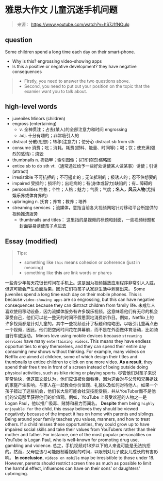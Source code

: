 # 雅思大作文 儿童沉迷手机问题
> 来源： https://www.youtube.com/watch?v=hS7J1fNOulg

## question
Some children spend a long time each day on their smart-phone. 
- Why is this?  engrossing video-showing apps
- Is this a positive or negative development? they have negative consequences

> - Firstly, you need to answer the two questions above.
> - Second, you need to put out your position on the topic that the examier want you to talk about.

## high-level words
- juveniles Minors (children)
- engross (entertaining)
  - v. 全神贯注；占去(某人)的全部注意力和时间 engrossing
  - adj. 十分有趣的；非常吸引人的 
- distract 分散(思想)；转移(注意力)；使分心 distract sb from sth
- consume 消费；吃；消耗，耗费(燃料、能量、时间等)；喝；饮；使充满(强烈的感情)；烧毁
- thumbnails n. 拇指甲；索引图像；(打印预览)缩略图
- entice sb to do sth vt.（通常通过给予一些好处诱使某人做某事）诱使；引诱 (attract) 
- irresistible 不可抗拒的；不可遏止的；无法抵制的；极诱人的；忍不住想要的
- impaired 受损的；损坏的；出毛病的；有(身体或智力)缺陷的；有…障碍的
- personalities 性格；个性；人格；魅力；气质；气度；**名人，风云人物**(尤指娱乐界或体育界的)
- upbringing n. 抚育；养育；教养；培养
- streaming services ；流媒体，意指当前各大视频网站针对移动平台所提供的视频推流服务
  - thumbnails and titles： 这里指的是视频的标题和封面，一些视频标题和封面容易诱使孩子点进去

## Essay (modified)
> Tips: 
> - something like `this` means cohesion or coherence (just in meaning)
> - something like **this** are link words or phares

一些青少年每天花很长时间在手机上。这是因为视频播放应用程序非常引人入胜，但这可能会产生负面后果，因为它们将孩子从家庭生活中剥离出来。
Some juveniles spend a long time each day on their mobile phones. This is because `video-showing apps` are so engrossing, but this can have negative consequences because they can distract children from family life.
未成年人喜欢使用移动设备，因为流媒体服务有许多娱乐视频。这意味着他们有无尽的机会享受自己，他们可以花一整天的时间不假思索地消费新节目。例如，Netflix上的许多视频都是针对儿童的，其中一些视频设计了标题和缩略图，以吸引儿童再点击一个视频，因此，他们把空闲时间花在屏幕前，而不是在外面做体育活动，比如骑自行车或运动。
Minors love using mobile devices because `streaming services` have many `entertaining videos`. This means they have endless opportunities to enjoy themselves, and they can spend their entire day consuming new shows without thinking. For example, many videos on Netflix are aimed at children, some of which design their titles and thumbnails to entice children to click on one more video. **As a result**, they spend their free time in front of a screen instead of being outside doing physical activities, such as bike riding or playing sports.
尽管他们对孩子来说非常愉快，但这篇文章认为，他们应该被负面看待，因为这会对与父母和兄弟姐妹的家庭产生影响。与家人在一起教会你价值观、礼貌以及如何对待他人。如果一个孩子错过了这些机会，他们长大后可能会社交技能受损，并从YouTuber而不是他们的父母那里获得他们的价值观。例如，YouTube 上最受欢迎的人物之一是 Logan Paul，他以推广吸毒、赌博和暴力而闻名。
**Despite** them being `highly enjoyable for` the child, this essay believes they should be viewed negatively because of the impact it has on home with parents and siblings. Being around your family teaches you values, manners, and how to treat others. If a child misses these opportunities, they could grow up to have impaired social skills and take their values from  YouTubers rather than their mother and father. For instance, one of the most popular personalities on YouTube is Logan Paul, who is well-known for promoting drug use, gambling and violence.
总之，手机视频对18岁以下的人来说可能是无法抗拒的。然而，父母应该尽可能限制看视频的时间，以限制对儿子或女儿成长的有害影响。
**In conclusion**, `videos on mobile` may be irresistible to those under 18. However, parents should restrict screen time as much as possible to limit the harmful effect, influences can have on their sons' or daughters' upbringing.